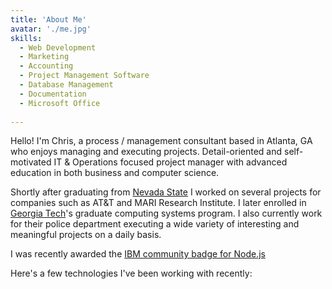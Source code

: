 ```yaml
---
title: 'About Me'
avatar: './me.jpg'
skills:
  - Web Development
  - Marketing
  - Accounting
  - Project Management Software
  - Database Management
  - Documentation
  - Microsoft Office
 
---
```


Hello! I'm Chris, a process / management consultant based in Atlanta, GA who enjoys managing and executing projects. Detail-oriented and self-motivated IT & Operations focused project manager with advanced education in both business and computer science.

Shortly after graduating from [Nevada State](https://www.nsc.edu/) I worked on several projects for companies such as AT&T and MARI Research Institute. I later enrolled in [Georgia Tech](https://www.gatech.edu/)'s graduate computing systems program. I also currently work for their police department executing a wide variety of interesting and meaningful projects on a daily basis.

I was recently awarded the [IBM community badge for Node.js](https://www.youracclaim.com/badges/b057e606-2624-4cca-9f09-bad6d9c9b444/public_url)

Here's a few technologies I've been working with recently:

